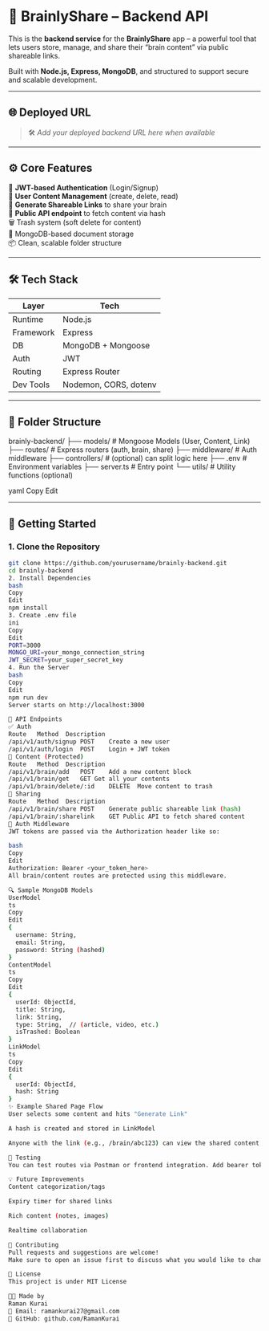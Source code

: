 # 🧠 BrainlyShare – Backend API

This is the **backend service** for the **BrainlyShare** app – a powerful tool that lets users store, manage, and share their “brain content” via public shareable links.

Built with **Node.js, Express, MongoDB**, and structured to support secure and scalable development.

---

## 🌐 Deployed URL

> 🛠️ _Add your deployed backend URL here when available_

---

## ⚙️ Core Features

🔐 **JWT-based Authentication** (Login/Signup)  
🧠 **User Content Management** (create, delete, read)  
🔗 **Generate Shareable Links** to share your brain  
🔄 **Public API endpoint** to fetch content via hash  
🗑️ Trash system (soft delete for content)  
💾 MongoDB-based document storage  
📦 Clean, scalable folder structure

---

## 🛠️ Tech Stack

| Layer      | Tech                         |
|------------|------------------------------|
| Runtime    | Node.js                      |
| Framework  | Express                      |
| DB         | MongoDB + Mongoose           |
| Auth       | JWT                          |
| Routing    | Express Router               |
| Dev Tools  | Nodemon, CORS, dotenv        |

---

## 📁 Folder Structure

brainly-backend/ ├── models/ # Mongoose Models (User, Content, Link) ├── routes/ # Express routers (auth, brain, share) ├── middleware/ # Auth middleware ├── controllers/ # (optional) can split logic here ├── .env # Environment variables ├── server.ts # Entry point └── utils/ # Utility functions (optional)

yaml
Copy
Edit

---

## 🚀 Getting Started

### 1. Clone the Repository

```bash
git clone https://github.com/yourusername/brainly-backend.git
cd brainly-backend
2. Install Dependencies
bash
Copy
Edit
npm install
3. Create .env file
ini
Copy
Edit
PORT=3000
MONGO_URI=your_mongo_connection_string
JWT_SECRET=your_super_secret_key
4. Run the Server
bash
Copy
Edit
npm run dev
Server starts on http://localhost:3000

🧠 API Endpoints
✅ Auth
Route	Method	Description
/api/v1/auth/signup	POST	Create a new user
/api/v1/auth/login	POST	Login + JWT token
📄 Content (Protected)
Route	Method	Description
/api/v1/brain/add	POST	Add a new content block
/api/v1/brain/get	GET	Get all your contents
/api/v1/brain/delete/:id	DELETE	Move content to trash
🔗 Sharing
Route	Method	Description
/api/v1/brain/share	POST	Generate public shareable link (hash)
/api/v1/brain/:sharelink	GET	Public API to fetch shared content
🔐 Auth Middleware
JWT tokens are passed via the Authorization header like so:

bash
Copy
Edit
Authorization: Bearer <your_token_here>
All brain/content routes are protected using this middleware.

🔍 Sample MongoDB Models
UserModel
ts
Copy
Edit
{
  username: String,
  email: String,
  password: String (hashed)
}
ContentModel
ts
Copy
Edit
{
  userId: ObjectId,
  title: String,
  link: String,
  type: String,  // (article, video, etc.)
  isTrashed: Boolean
}
LinkModel
ts
Copy
Edit
{
  userId: ObjectId,
  hash: String
}
✨ Example Shared Page Flow
User selects some content and hits "Generate Link"

A hash is created and stored in LinkModel

Anyone with the link (e.g., /brain/abc123) can view the shared content publicly

🧪 Testing
You can test routes via Postman or frontend integration. Add bearer token to protected routes and test the public share endpoint via GET /brain/:sharelink.

💡 Future Improvements
Content categorization/tags

Expiry timer for shared links

Rich content (notes, images)

Realtime collaboration

🤝 Contributing
Pull requests and suggestions are welcome!
Make sure to open an issue first to discuss what you would like to change.

📜 License
This project is under MIT License

👨‍💻 Made by
Raman Kurai
📧 Email: ramankurai27@gmail.com
🐙 GitHub: github.com/RamanKurai

